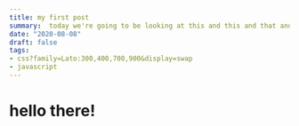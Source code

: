 ```yaml
---
title: my first post
summary:  today we're going to be looking at this and this and that and this and that
date: "2020-08-08"
draft: false
tags:
- css?family=Lato:300,400,700,900&display=swap
- javascript
---
```


# hello there!
